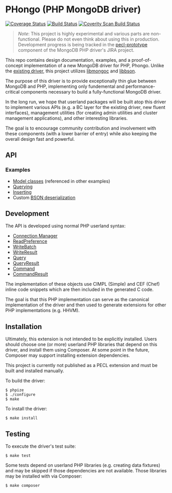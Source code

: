# PHongo (PHP MongoDB driver)

[![Coverage Status](https://coveralls.io/repos/bjori/phongo/badge.png?branch=dry-run)](https://coveralls.io/r/bjori/phongo?branch=dry-run)
[![Build Status](https://travis-ci.org/bjori/phongo.svg?branch=dry-run)](https://travis-ci.org/bjori/phongo)
[![Coverity Scan Build Status](https://scan.coverity.com/projects/2600/badge.svg)](https://scan.coverity.com/projects/2600)

> *Note*: This project is highly experimental and various parts are
non-functional. Please do not even think about using this in production.
Development progress is being tracked in the
[pecl-prototype](https://jira.mongodb.org/browse/PHP/component/13249) component
of the MongoDB PHP driver's JIRA project.

This repo contains design documentation, examples, and a proof-of-concept
implementation of a new MongoDB driver for PHP, Phongo. Unlike the
[existing driver](https://github.com/mongodb/mongo-php-driver), this project
utilizes [libmongoc](https://github.com/mongodb/mongo-c-driver) and
[libbson](https://github.com/mongodb/libbson).

The purpose of this driver is to provide exceptionally thin glue between MongoDB
and PHP, implementing only fundemental and performance-critical components
necessary to build a fully-functional MongoDB driver.

In the long run, we hope that userland packages will be built atop this driver
to implement various APIs (e.g. a BC layer for the existing driver, new fluent
interfaces), management utilities (for creating admin utilities and cluster
management applications), and other interesting libraries.

The goal is to encourage community contribution and involvement with these
components (with a lower barrier of entry) while also keeping the overall design
fast and powerful.

## API

### Examples

 * [Model classes](docs/examples/model.php) (referenced in other examples)
 * [Querying](docs/examples/query.php)
 * [Inserting](docs/examples/insert.php)
 * Custom [BSON deserialization](docs/examples/changing-types.php)

## Development

The API is developed using normal PHP userland syntax:

 * [Connection Manager](docs/api/MongoDB/Manager.php)
 * [ReadPreference](docs/api/MongoDB/ReadPreference.php)
 * [WriteBatch](docs/api/MongoDB/WriteBatch.php)
 * [WriteResult](docs/api/MongoDB/WriteResult.php)
 * [Query](docs/api/MongoDB/Query.php)
 * [QueryResult](docs/api/MongoDB/QueryResult.php)
 * [Command](docs/api/MongoDB/Command.php)
 * [CommandResult](docs/api/MongoDB/CommandResult.php)

The implementation of these objects use CIMPL (Simple) and CEF (Chef) inline
code snippets which are then included in the generated C code.

The goal is that this PHP implementation can serve as the canonical
implementation of the driver and then used to generate extensions for other PHP
implementations (e.g. HHVM).

## Installation

Ultimately, this extension is not intended to be explicitly installed. Users
should choose one (or more) userland PHP libraries that depend on this driver,
and install them using Composer. At some point in the future, Composer may
support installing extension dependencies.

This project is currently not published as a PECL extension and must be built
and installed manually.

To build the driver:

```
$ phpize
$ ./configure
$ make
```

To install the driver:

```
$ make install
```

## Testing

To execute the driver's test suite:

```
$ make test
```

Some tests depend on userland PHP libraries (e.g. creating data fixtures) and
may be skipped if those dependencies are not available. Those libraries may be
installed with via Composer:

```
$ make composer
```
